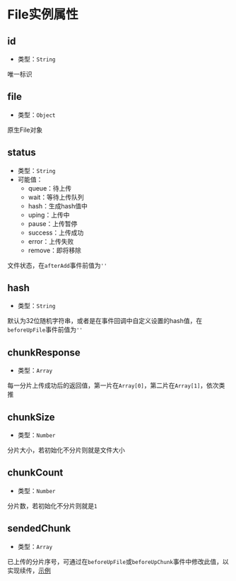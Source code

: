 # File实例属性

## id

+ 类型：`String`

唯一标识

## file

+ 类型：`Object`

原生File对象

## status

+ 类型：`String`
+ 可能值：
  + queue：待上传
  + wait：等待上传队列
  + hash：生成hash值中
  + uping：上传中
  + pause：上传暂停
  + success：上传成功
  + error：上传失败
  + remove：即将移除

文件状态，在`afterAdd`事件前值为`''`

## hash

+ 类型：`String`

默认为32位随机字符串，或者是在事件回调中自定义设置的hash值，在`beforeUpFile`事件前值为`''`

## chunkResponse

+ 类型：`Array`

每一分片上传成功后的返回值，第一片在`Array[0]`，第二片在`Array[1]`，依次类推

## chunkSize

+ 类型：`Number`

分片大小，若初始化不分片则就是文件大小

## chunkCount

+ 类型：`Number`

分片数，若初始化不分片则就是`1`

## sendedChunk

+ 类型：`Array`

已上传的分片序号，可通过在`beforeUpFile`或`beforeUpChunk`事件中修改此值，以实现续传，[示例](/v2/example/eg-continue.md)
